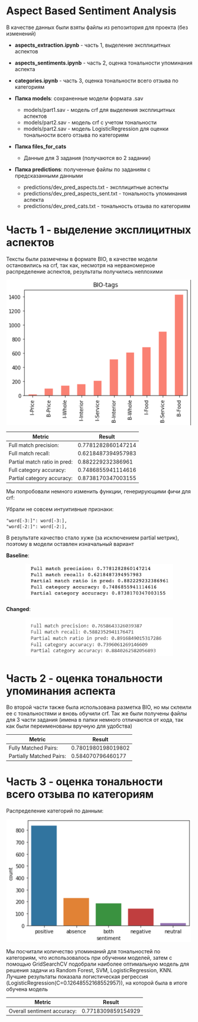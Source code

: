 # Aspect Based Sentiment Analysis

В качестве данных были взяты файлы из репозитория для проекта (без изменений)
- **aspects_extraction.ipynb** - часть 1, выделение эксплицитных аспектов
- **aspects_sentiments.ipynb** - часть 2, оценка тональности упоминания аспекта
- **categories.ipynb** - часть 3, оценка тональности всего отзыва по категориям

- **Папка models**: сохраненные модели формата .sav
  - models/part1.sav - модель crf для выделения эксплицитных аспектов 
  - models/part2.sav - модель crf с учетом тональности
  - models/part2.sav - модель LogisticRegression для оценки тональности всего отзыва по категориям

- **Папка files_for_cats**
  - Данные для 3 задания (получаются во 2 задании)

- **Папка predictions**: полученные файлы по заданиям с предсказанными данными 
  - predictions/dev_pred_aspects.txt - эксплицитные аспекты
  - predictions/dev_pred_aspects_sent.txt - тональность упоминания аспекта
  - predictions/dev_pred_cats.txt - тональность отзыва по категориям


# Часть 1 - выделение эксплицитных аспектов
Тексты были размечены в формате BIO, в качестве модели остановились на crf, так как, несмотря на нерваномерное распределение аспектов, результаты получились неплохими

<p align="left">
<img src="images/pos_distr.png" alt="pos_distr" width="500" />
</p>

| Metric                       | Result             |
|------------------------------|--------------------|
| Full match precision:        | 0.7781282860147214 |
| Full match recall:           | 0.6218487394957983 |
| Partial match ratio in pred: | 0.882229232386961  |
| Full category accuracy:      | 0.7486855941114616 |
| Partial category accuracy:   | 0.8738170347003155 |

Мы попробовали немного изменить функции, генерирующими фичи для crf:
 
Убрали не совсем интуитивные признаки:
```
"word[-3:]": word[-3:],
"word[-2:]": word[-2:],
```

В результате качество стало хуже (за исключением partial метрик), поэтому в модели оставлен изначальный вариант 

**Baseline**:
<p align="center">
<img src="images/base.png" alt="pos_distr" width="400" />

**Changed**:
<p align="center">
<img src="images/change.png" alt="pos_distr" width="400" />
</p>

# Часть 2 - оценка тональности упоминания аспекта

Во второй части также была использована разметка BIO, но мы склеили ее с тональностями и вновь обучили crf.
Так же были получены файлы для 3 части задания (имена в папки немного отличаются от кода, так как были переименованы вручную для удобства)


| Metric                       | Result             |
|------------------------------|--------------------|
| Fully Matched Pairs:         | 0.7801980198019802 |
| Partially Matched Pairs:     |  0.584070796460177 |

# Часть 3 - оценка тональности всего отзыва по категориям

Распределение категорий по данным:

<img src="images/sent_distr.png" alt="sent_distr" width="500" />


Мы посчитали количество упоминаний для тональностей по категориям, что использовалось при обучении моделей, затем с помощью GridSearchCV подобрали наиболее оптимальную модель для решения задачи из Random Forest, SVM, LogisticRegression, KNN. Лучшие результаты показала логистическая регрессия (LogisticRegression(C=0.12648552168552957)), на которой была в итоге обучена модель 


| Metric                       | Result             |
|------------------------------|--------------------|
| Overall sentiment accuracy: | 0.7718309859154929 |


